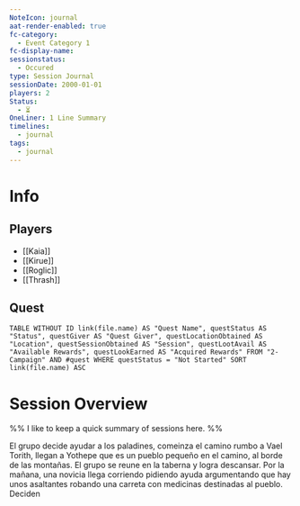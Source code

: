 ```yaml
---
NoteIcon: journal
aat-render-enabled: true
fc-category:
  - Event Category 1
fc-display-name: 
sessionstatus:
  - Occured
type: Session Journal
sessionDate: 2000-01-01
players: 2
Status:
  - ⏳
OneLiner: 1 Line Summary
timelines:
  - journal
tags:
  - journal
---
```




# Info 
## Players
- [[Kaia]]
- [[Kirue]]
- [[Roglic]]
- [[Thrash]]

## Quest
```dataview
TABLE WITHOUT ID link(file.name) AS "Quest Name", questStatus AS "Status", questGiver AS "Quest Giver", questLocationObtained AS "Location", questSessionObtained AS "Session", questLootAvail AS "Available Rewards", questLookEarned AS "Acquired Rewards" FROM "2-Campaign" AND #quest WHERE questStatus = "Not Started" SORT link(file.name) ASC

```

# Session Overview

%% I like to keep a quick summary of sessions here. %%

El grupo decide ayudar a los paladines, comeinza el camino rumbo a Vael Torith, llegan a Yothepe que es un pueblo pequeño en el camino, al borde de las montañas. El grupo se reune en la taberna y logra descansar. Por la mañana, una novicia llega corriendo pidiendo ayuda argumentando que hay unos asaltantes robando una carreta con medicinas destinadas al pueblo. Deciden 